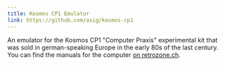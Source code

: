 ```yaml
---
title: Kosmos CP1 Emulator
link: https://github.com/asig/kosmos-cp1
---
```


An emulator for the Kosmos CP1 "Computer Praxis" experimental kit that was
sold in german-speaking Europe in the early 80s of the last century. You
can find the manuals for the computer [on retrozone.ch](https://www.retrozone.ch/cp1/).